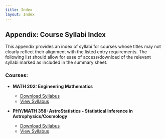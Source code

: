 ```yaml
---
title: Index
layout: Index
---
```


## Appendix: Course Syllabi Index

This appendix provides an index of syllabi for courses whose titles may not clearly reflect their alignment with the listed entry requirements. The following list should allow for ease of access/download of the relevant syllabi marked as included in the summary sheet.

### Courses:

- **MATH 202: Engineering Mathematics**
  - <a href="syllabi/MATH202 - Engineering Mathematics - Fall 2020.pdf" download>Download Syllabus</a>
  - <a href="syllabi/MATH202 - Engineering Mathematics - Fall 2020.pdf" target="_blank">View Syllabus</a>

- **PHY/MATH 358: AstroStatistics - Statistical Inference in Astrophysics/Cosmology**
  - <a href="syllabi/PHY304 - Astrostatistics - Spring 2022.pdf" download>Download Syllabus</a>
  - <a href="syllabi/PHY304 - Astrostatistics - Spring 2022.pdf" target="_blank">View Syllabus</a>
